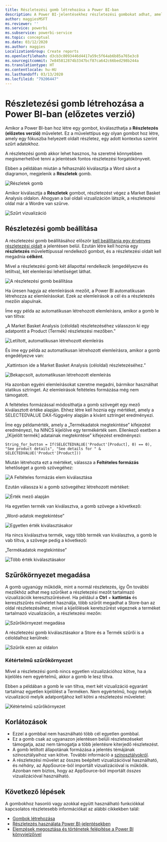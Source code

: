 ```yaml
---
title: Részletezési gomb létrehozása a Power BI-ban
description: A Power BI-jelentésekhez részletezési gombokat adhat, amelyek az alkalmazásokéhoz hasonlóvá teszik a jelentés működését, és mélyebb interakciót kínálnak a felhasználókkal.
author: maggiesMSFT
ms.reviewer: ''
ms.service: powerbi
ms.subservice: powerbi-service
ms.topic: conceptual
ms.date: 03/12/2020
ms.author: maggies
LocalizationGroup: Create reports
ms.openlocfilehash: d3cb3c8093446d4417a59c5f64ab6b85a765e3c8
ms.sourcegitcommit: 7e845812874b3347bcf87ca642c66bed298b244a
ms.translationtype: HT
ms.contentlocale: hu-HU
ms.lasthandoff: 03/13/2020
ms.locfileid: "79206447"
---
```

# <a name="create-a-drill-through-button-in-power-bi-preview"></a>Részletezési gomb létrehozása a Power BI-ban (előzetes verzió)

Amikor a Power BI-ban hoz létre egy gombot, kiválaszthatja a **Részletezés (előzetes verzió)** műveletet. Ez a művelettípus egy olyan gombot hoz létre, amely egy fókuszba helyezett oldalt részletez, egy adott kontextus szerint szűrt adatokhoz.

A részletezési gomb akkor lehet hasznos, ha szeretné könnyebben megismerhetővé tenni a jelentések fontos részletezési forgatókönyveit.

Ebben a példában miután a felhasználó kiválasztja a Word sávot a diagramon, megjelenik a **Részletek** gomb.

![Részletek gomb](media/desktop-drill-through-buttons/power-bi-drill-through-visual-button.png)

Amikor kiválasztja a **Részletek** gombot, részletezést végez a Market Basket Analysis oldalon. Ahogyan a bal oldali vizualizáción látszik, a részletezési oldal már a Wordre van szűrve.

![Szűrt vizualizáció](media/desktop-drill-through-buttons/power-bi-drill-through-destination.png)

## <a name="set-up-a-drill-through-button"></a>Részletezési gomb beállítása

A részletezési gomb beállításához először [kell beállítania egy érvényes részletezési oldalt](desktop-drillthrough.md) a jelentésen belül. Ezután létre kell hoznia egy **részletezés** művelettípussal rendelkező gombot, és a részletezési oldalt kell megadnia **célként**.

Mivel a részletezési gomb két állapottal rendelkezik (engedélyezve és letiltva), két elemleírási lehetőséget láthat.

![A részletezési gomb beállítása](media/desktop-drill-through-buttons/power-bi-create-drill-through-button.png)

Ha üresen hagyja az elemleírások mezőit, a Power BI automatikusan létrehozza az elemleírásokat. Ezek az elemleírások a cél és a részletezés mezőin alapulnak.

Íme egy példa az automatikusan létrehozott elemleírásra, amikor a gomb le van tiltva:

„A Market Basket Analysis (céloldal) részletezéséhez válasszon ki egy adatpontit a Product (Termék) részletezési mezőben.”

![Letiltott, automatikusan létrehozott elemleírás](media/desktop-drill-through-buttons/power-bi-drill-through-tooltip-disabled.png)

És íme egy példa az automatikusan létrehozott elemleírásra, amikor a gomb engedélyezve van:

„Kattintson ide a Market Basket Analysis (céloldal) részletezéséhez.”

![Bekapcsolt, automatikusan létrehozott elemleírás](media/desktop-drill-through-buttons/power-bi-drill-through-visual-button.png)

Ha azonban egyéni elemleírásokat szeretne megadni, bármikor használhat statikus sztringet. Az elemleírások feltételes formázása még nem támogatott.

A feltételes formázással módosíthatja a gomb szövegét egy mező kiválasztott értéke alapján. Ehhez létre kell hoznia egy mértéket, amely a SELECTEDVALUE DAX-függvény alapján a kívánt sztringet eredményezi.

Íme egy példamérték, amely a „Termékadatok megtekintése” kifejezést eredményezi, ha NINCS kijelölve egy termékérték sem. Ellenkező esetben a „[Kijelölt termék] adatainak megtekintése” kifejezést eredményezi:

```
String_for_button = If(SELECTEDVALUE('Product'[Product], 0) == 0), "See product details", "See details for " & SELECTEDVALUE('Product'[Product]))
```

Miután létrehozta ezt a mértéket, válassza a **Feltételes formázás** lehetőséget a gomb szövegéhez:

![A Feltételes formázás elem kiválasztása](media/desktop-drill-through-buttons/power-bi-button-conditional-tooltip.png)

Ezután válassza ki a gomb szövegéhez létrehozott mértéket:

![Érték mező alapján](media/desktop-drill-through-buttons/power-bi-conditional-measure.png)

Ha egyetlen termék van kiválasztva, a gomb szövege a következő:

„Word-adatok megtekintése”

![Egyetlen érték kiválasztásakor](media/desktop-drill-through-buttons/power-bi-conditional-button-text.png)

Ha nincs kiválasztva termék, vagy több termék van kiválasztva, a gomb le vab tiltva, a szövege pedig a következő:

„Termékadatok megtekintése”

![Több érték kiválasztásakor](media/desktop-drill-through-buttons/power-bi-button-conditional-text-2.png)

## <a name="pass-filter-context"></a>Szűrőkörnyezet megadása

A gomb ugyanúgy működik, mint a normál részletezés, így Ön további mezőkhöz adhat meg szűrőket a részletezési mezőt tartalmazó vizualizációk keresztszűrésével. Ha például a **Ctrl** + **kattintás** és keresztszűrés műveletet használja, több szűrőt megadhat a Store-ban az oldal részletezéséhez, mivel a kijelölések keretszűrést végeznek a terméket tartalmazó vizualizáción, a részletezési mezőn:

![Szűrőkörnyezet megadása](media/desktop-drill-through-buttons/power-bi-cross-filter-drill-through-button.png)

A részletezési gomb kiválasztásakor a Store és a Termék szűrői is a céloldalhoz kerülnek:

![Szűrők ezen az oldalon](media/desktop-drill-through-buttons/power-bi-button-filters-passed-through.png)

### <a name="ambiguous-filter-context"></a>Kétértelmű szűrőkörnyezet

Mivel a részletezési gomb nincs egyetlen vizualizációhoz kötve, ha a kijelölés nem egyértelmű, akkor a gomb le lesz tiltva.

Ebben a példában a gomb le van tiltva, mert két vizualizáció egyaránt tartalmaz egyetlen kijelölést a Terméken. Nem egyértelmű, hogy melyik vizualizáció melyik adatpontjához kell kötni a részletezési műveletet:

![Kétértelmű szűrőkörnyezet](media/desktop-drill-through-buttons/power-bi-button-disabled-ambiguity.png)

## <a name="limitations"></a>Korlátozások

- Ezzel a gombbal nem használható több cél egyetlen gombbal.
- Ez a gomb csak az ugyanazon jelentésen belüli részletezéseket támogatja, azaz nem támogatja a több jelentésre kiterjedő részletezést.
- A gomb letiltott állapotának formázása a jelentés témájának színosztályaihoz van kötve. További információ a [színosztályokról](desktop-report-themes.md#setting-structural-colors).
- A részletezési művelet az összes beépített vizualizációval használható, és *néhány*, az AppSource-ból importált vizualizációval is működik. Azonban nem biztos, hogy az AppSource-ból importált *összes* vizualizációval használható.

## <a name="next-steps"></a>Következő lépések
A gombokhoz hasonló vagy azokkal együtt használható funkciókkal kapcsolatos részletesebb információkat az alábbi cikkekben talál:

* [Gombok létrehozása](desktop-buttons.md)
* [Részletezés használata Power BI-jelentésekben](desktop-drillthrough.md)
* [Elemzések megosztása és történetek felépítése a Power BI könyvjelzőivel](desktop-bookmarks.md)

